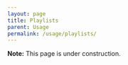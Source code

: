 ```yaml
---
layout: page
title: Playlists
parent: Usage
permalink: /usage/playlists/
---
```


**Note:** This page is under construction.
 
